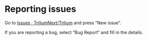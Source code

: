 # Reporting issues
Go to [Issues · TriliumNext/Trilium](https://github.com/TriliumNext/Trilium/issues) and press “New issue”.

If you are reporting a bug, select “Bug Report” and fill in the details.